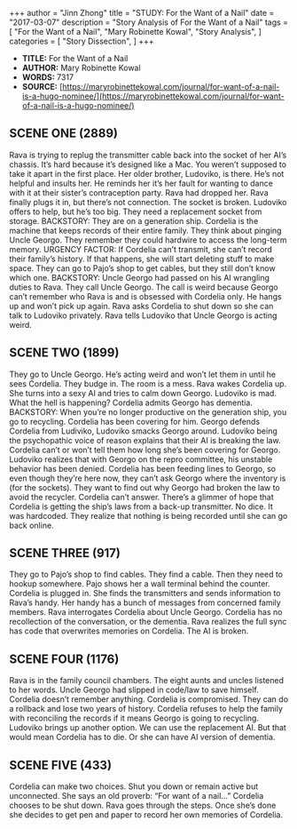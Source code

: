 +++
author = "Jinn Zhong"
title = "STUDY: For the Want of a Nail"
date = "2017-03-07"
description = "Story Analysis of For the Want of a Nail"
tags = [
    "For the Want of a Nail",
    "Mary Robinette Kowal",
    "Story Analysis",
]
categories = [
    "Story Dissection",
]
+++

* **TITLE:** For the Want of a Nail
* **AUTHOR:** Mary Robinette Kowal
* **WORDS:** 7317
* **SOURCE:** [https://maryrobinettekowal.com/journal/for-want-of-a-nail-is-a-hugo-nominee/](https://maryrobinettekowal.com/journal/for-want-of-a-nail-is-a-hugo-nominee/)

## SCENE ONE (2889)
Rava is trying to replug the transmitter cable back into the socket of her AI’s chassis. It’s hard because it’s designed like a Mac. You weren’t supposed to take it apart in the first place. Her older brother, Ludoviko, is there. He’s not helpful and insults her. He reminds her it’s her fault for wanting to dance with it at their sister’s contraception party. Rava had dropped her. Rava finally plugs it in, but there’s not connection. The socket is broken. Ludoviko offers to help, but he’s too big. They need a replacement socket from storage. BACKSTORY: They are on a generation ship. Cordelia is the machine that keeps records of their entire family. They think about pinging Uncle Georgo. They remember they could hardwire to access the long-term memory. URGENCY FACTOR: If Cordelia can’t transmit, she can’t record their family’s history. If that happens, she will start deleting stuff to make space. They can go to Pajo’s shop to get cables, but they still don’t know which one. BACKSTORY: Uncle Georgo had passed on his AI wrangling duties to Rava. They call Uncle Georgo. The call is weird because Georgo can’t remember who Rava is and is obsessed with Cordelia only. He hangs up and won’t pick up again. Rava asks Cordelia to shut down so she can talk to Ludoviko privately. Rava tells Ludoviko that Uncle Georgo is acting weird.

## SCENE TWO (1899)
They go to Uncle Georgo. He’s acting weird and won’t let them in until he sees Cordelia. They budge in. The room is  a mess. Rava wakes Cordelia up. She turns into a sexy AI and tries to calm down Georgo. Ludoviko is mad. What the hell is happening? Cordelia admits Georgo has dementia. BACKSTORY: When you’re no longer productive on the generation ship, you go to recycling. Cordelia has been covering for him. Georgo defends Cordelia from Ludiviko, Ludoviko smacks Georgo around. Ludoviko being the psychopathic voice of reason explains that their AI is breaking the law. Cordelia can’t or won’t tell them how long she’s been covering for Georgo. Ludoviko realizes that with Georgo on the repro committee, his unstable behavior has been denied. Cordelia has been feeding lines to Georgo, so even though they’re here now, they can’t ask Georgo where the inventory is (for the sockets). They want to find out why Georgo had broken the law to avoid the recycler. Cordelia can’t answer. There’s a glimmer of hope that Cordelia is getting the ship’s laws from a back-up transmitter. No dice. It was hardcoded. They realize that nothing is being recorded until she can go back online.

## SCENE THREE (917)
They go to Pajo’s shop to find cables. They find a cable. Then they need to hookup somewhere. Pajo shows her a wall terminal behind the counter. Cordelia is plugged in. She finds the transmitters and sends information to Rava’s handy. Her handy has a bunch of messages from concerned family members. Rava interrogates Cordelia about Uncle Georgo. Cordelia has no recollection of the conversation, or the dementia. Rava realizes the full sync has code that overwrites memories on Cordelia. The AI is broken.

## SCENE FOUR (1176)
Rava is in the family council chambers. The eight aunts and uncles listened to her words. Uncle Georgo had slipped in code/law to save himself. Cordelia doesn’t remember anything. Cordelia is compromised. They can do a rollback and lose two years of history. Cordelia refuses to help the family with reconciling the records if it means Georgo is going to recycling. Ludoviko brings up another option. We can use the replacement AI. But that would mean Cordelia has to die. Or she can have AI version of dementia.

## SCENE FIVE (433)
Cordelia can make two choices. Shut you down or remain active but unconnected. She says an old proverb: “For want of a nail…” Cordelia chooses to be shut down. Rava goes through the steps. Once she’s done she decides to get pen and paper to record her own memories of Cordelia.

